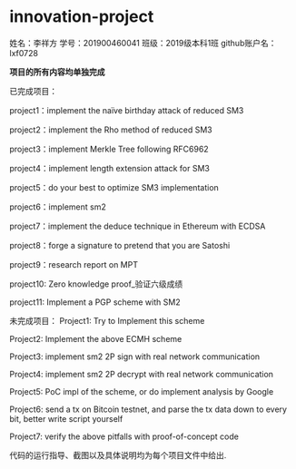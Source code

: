 # innovation-project
姓名：李祥方 学号：201900460041 班级：2019级本科1班 github账户名：lxf0728

**项目的所有内容均单独完成**

已完成项目：

project1：implement the naïve birthday attack of reduced SM3

project2：implement the Rho method of reduced SM3

project3：implement Merkle Tree following RFC6962

project4：implement length extension attack for SM3

project5：do your best to optimize SM3 implementation

project6：implement sm2

project7：implement the deduce technique in Ethereum with ECDSA

project8：forge a signature to pretend that you are Satoshi

project9：research report on MPT

project10: Zero knowledge proof_验证六级成绩

project11: Implement a PGP scheme with SM2

未完成项目：
Project1: Try to Implement this scheme

Project2: Implement the above ECMH scheme

Project3: implement sm2 2P sign with real network communication

Project4: implement sm2 2P decrypt with real network communication

Project5: PoC impl of the scheme, or do implement analysis by Google

Project6: send a tx on Bitcoin testnet, and parse the tx data down to every bit, better write script yourself

Project7: verify the above pitfalls with proof-of-concept code


代码的运行指导、截图以及具体说明均为每个项目文件中给出.
